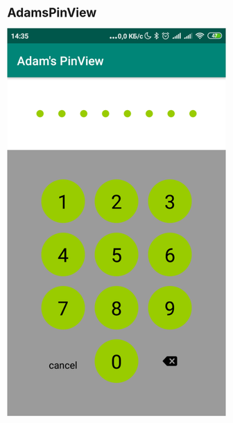 # AdamsPinView

![My image](https://github.com/MrAdkhambek/AdamsPinView/blob/master/image/Screenshot_2019-06-23-14-35-08-301_mr.adkhambek.adamspinview.png)
